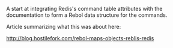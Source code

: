 A start at integrating Redis's command table attributes with the documentation to form a Rebol data structure for the commands.

Article summarizing what this was about here:

http://blog.hostilefork.com/rebol-maps-objects-reblis-redis

